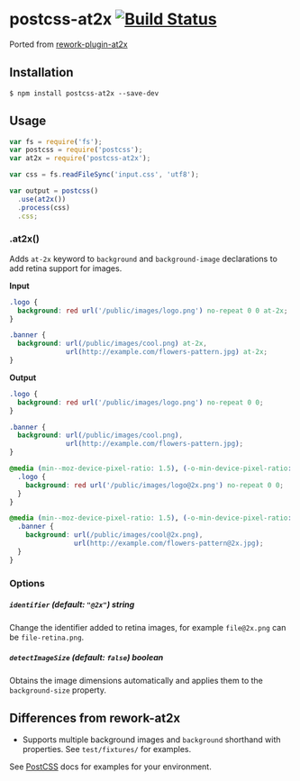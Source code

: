 # postcss-at2x [![Build Status](https://travis-ci.org/simonsmith/postcss-at2x.svg)](https://travis-ci.org/simonsmith/postcss-at2x)

Ported from [rework-plugin-at2x](https://github.com/reworkcss/rework-plugin-at2x)

## Installation

```console
$ npm install postcss-at2x --save-dev
```

## Usage

```js
var fs = require('fs');
var postcss = require('postcss');
var at2x = require('postcss-at2x');

var css = fs.readFileSync('input.css', 'utf8');

var output = postcss()
  .use(at2x())
  .process(css)
  .css;
```

### .at2x()

Adds `at-2x` keyword to `background` and `background-image` declarations to add retina support for images.

**Input**

```css
.logo {
  background: red url('/public/images/logo.png') no-repeat 0 0 at-2x;
}

.banner {
  background: url(/public/images/cool.png) at-2x,
              url(http://example.com/flowers-pattern.jpg) at-2x;
}
```

**Output**

```css
.logo {
  background: red url('/public/images/logo.png') no-repeat 0 0;
}

.banner {
  background: url(/public/images/cool.png),
              url(http://example.com/flowers-pattern.jpg);
}

@media (min--moz-device-pixel-ratio: 1.5), (-o-min-device-pixel-ratio: 3/2), (-webkit-min-device-pixel-ratio: 1.5), (min-device-pixel-ratio: 1.5), (min-resolution: 144dpi), (min-resolution: 1.5dppx) {
  .logo {
    background: red url('/public/images/logo@2x.png') no-repeat 0 0;
  }
}

@media (min--moz-device-pixel-ratio: 1.5), (-o-min-device-pixel-ratio: 3/2), (-webkit-min-device-pixel-ratio: 1.5), (min-device-pixel-ratio: 1.5), (min-resolution: 144dpi), (min-resolution: 1.5dppx) {
  .banner {
    background: url(/public/images/cool@2x.png),
                url(http://example.com/flowers-pattern@2x.jpg);
  }
}
```

### Options

##### `identifier` (default: `"@2x"`) _string_

Change the identifier added to retina images, for example `file@2x.png` can be `file-retina.png`.

##### `detectImageSize` (default: `false`) _boolean_

Obtains the image dimensions automatically and applies them to the
`background-size` property.

## Differences from rework-at2x

* Supports multiple background images and `background` shorthand with properties. See `test/fixtures/` for examples.

See [PostCSS](https://github.com/postcss/postcss/) docs for examples for your environment.
